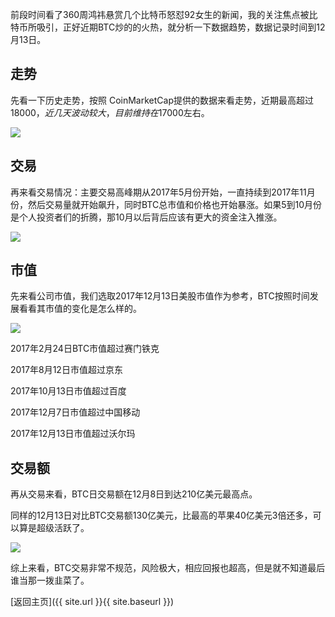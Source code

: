 前段时间看了360周鸿祎悬赏几个比特币怒怼92女生的新闻，我的关注焦点被比特币所吸引，正好近期BTC炒的的火热，就分析一下数据趋势，数据记录时间到12月13日。



## **走势**

先看一下历史走势，按照 CoinMarketCap提供的数据来看走势，近期最高超过$18000，近几天波动较大，目前维持在$17000左右。

![](http://p0bseao56.bkt.clouddn.com/btc%E8%B5%B0%E5%8A%BF.jpg)



## **交易**

再来看交易情况：主要交易高峰期从2017年5月份开始，一直持续到2017年11月份，然后交易量就开始飙升，同时BTC总市值和价格也开始暴涨。如果5到10月份是个人投资者们的折腾，那10月以后背后应该有更大的资金注入推涨。

![](http://p0bseao56.bkt.clouddn.com/btc%E4%BA%A4%E6%98%93%E6%83%85%E5%86%B52.jpg)



## **市值**

先来看公司市值，我们选取2017年12月13日美股市值作为参考，BTC按照时间发展看看其市值的变化是怎么样的。

![](http://p0bseao56.bkt.clouddn.com/BTC%E5%B8%82%E5%80%BC%E8%B5%B0%E5%8A%BF.jpg)



2017年2月24日BTC市值超过赛门铁克

2017年8月12日市值超过京东

2017年10月13日市值超过百度

2017年12月7日市值超过中国移动

2017年12月13日市值超过沃尔玛



## **交易额**

再从交易来看，BTC日交易额在12月8日到达210亿美元最高点。

同样的12月13日对比BTC交易额130亿美元，比最高的苹果40亿美元3倍还多，可以算是超级活跃了。

![](http://p0bseao56.bkt.clouddn.com/%E4%BA%A4%E6%98%93%E9%A2%9D%E5%AF%B9%E6%AF%94.jpg)

综上来看，BTC交易非常不规范，风险极大，相应回报也超高，但是就不知道最后谁当那一拨韭菜了。



[返回主页]({{ site.url }}{{ site.baseurl }})